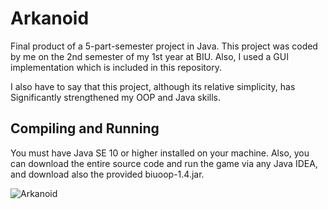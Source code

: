 # Arkanoid
Final product of a 5-part-semester project in Java. This project was coded by me on the 2nd semester of my 1st year at BIU. Also, I used a GUI implementation which is included in this repository. 

I also have to say that this project, although its relative simplicity, has Significantly strengthened my OOP and Java skills.


## Compiling and Running
You must have Java SE 10 or higher installed on your machine. Also, you can download the entire source code and run the game via any Java IDEA, and download also the provided biuoop-1.4.jar. 





![Arkanoid](https://user-images.githubusercontent.com/71650499/93867695-142c4a00-fcd2-11ea-82e4-271af8f038dd.png)
